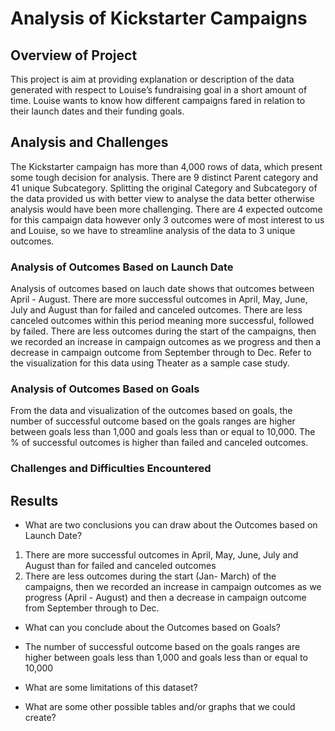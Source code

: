 # Analysis of Kickstarter Campaigns

## Overview of Project
This project is aim at providing explanation or description of the data generated with respect to Louise’s fundraising goal in a short amount of time. Louise wants to know how different campaigns fared in relation to their launch dates and their funding goals. 

## Analysis and Challenges
The Kickstarter campaign  has more than 4,000 rows of data, which present some tough decision for analysis. There are 9 distinct Parent category and  41 unique Subcategory.
Splitting the original Category and Subcategory of the data provided us with better view to analyse the data better otherwise analysis would have been more challenging. 
There are 4 expected outcome for this campaign data however only 3 outcomes were of most interest to us and Louise, so we have to streamline analysis of the data  to 3 unique outcomes. 

### Analysis of Outcomes Based on Launch Date
Analysis of outcomes based on lauch date shows that outcomes between April - August. There are more successful outcomes in April, May, June, July and August than for failed and canceled outcomes. There are less canceled outcomes within this period meaning more successful, followed by failed. There are less outcomes during the start of the campaigns, then we recorded an increase in campaign outcomes as we progress and then a decrease in campaign outcome from September through to Dec.  Refer to the visualization for this data using  Theater as a sample case study.

### Analysis of Outcomes Based on Goals
From the data and visualization of the outcomes based on goals, the number of successful outcome based on the goals ranges are higher between goals less than 1,000 and goals less than or equal to 10,000. The % of successful outcomes is higher than failed and canceled outcomes.

### Challenges and Difficulties Encountered

## Results

- What are two conclusions you can draw about the Outcomes based on Launch Date?
1. There are more successful outcomes in April, May, June, July and August than for failed and canceled outcomes
2. There are less outcomes during the start (Jan- March) of the campaigns, then we recorded an increase in campaign outcomes as we progress (April - August) and then a decrease    in campaign outcome from September through to Dec. 

- What can you conclude about the Outcomes based on Goals?
- The number of successful outcome based on the goals ranges are higher between goals less than 1,000 and goals less than or equal to 10,000

- What are some limitations of this dataset?

- What are some other possible tables and/or graphs that we could create?
